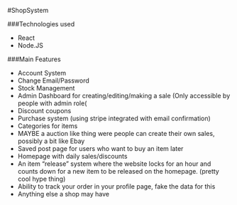 #ShopSystem

###Technologies used
* React
* Node.JS

###Main Features
* Account System
* Change Email/Password
* Stock Management
* Admin Dashboard for creating/editing/making a sale (Only accessible by people with admin role(
* Discount coupons
* Purchase system (using stripe integrated with email confirmation)
* Categories for items
* MAYBE a auction like thing were people can create their own sales, possibly a bit like Ebay
* Saved post page for users who want to buy an item later
* Homepage with daily sales/discounts
* An item “release” system where the website locks for an hour and counts down for a new item to be released on the homepage. (pretty cool hype thing)
* Ability to track your order in your profile page, fake the data for this
* Anything else a shop may have

